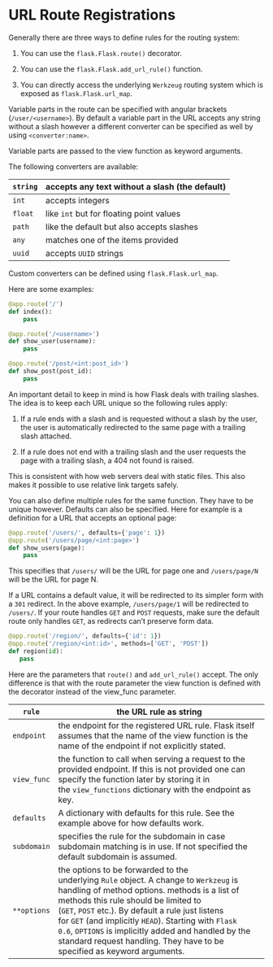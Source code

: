 # URL Route Registrations

Generally there are three ways to define rules for the routing system:

1. You can use the `flask.Flask.route()` decorator.

2. You can use the `flask.Flask.add_url_rule()` function.

3. You can directly access the underlying `Werkzeug` routing system which is exposed as `flask.Flask.url_map`.

Variable parts in the route can be specified with angular brackets (`/user/<username>`). By default a variable part in the URL accepts any string without a slash however a different converter can be specified as well by using `<converter:name>`.

Variable parts are passed to the view function as keyword arguments.

The following converters are available:

| `string` | accepts any text without a slash (the default) |
|--------|------------------------------------------------|
| `int`    | accepts integers                               |
| `float`  | like `int` but for floating point values              |
| `path`   | like the default but also accepts slashes      |
| `any`    | matches one of the items provided              |
| `uuid`   | accepts `UUID` strings                           |


Custom converters can be defined using `flask.Flask.url_map`.

Here are some examples:

```python
@app.route('/')
def index():
    pass

@app.route('/<username>')
def show_user(username):
    pass

@app.route('/post/<int:post_id>')
def show_post(post_id):
    pass
```

An important detail to keep in mind is how Flask deals with trailing slashes. The idea is to keep each URL unique so the following rules apply:

1. If a rule ends with a slash and is requested without a slash by the user, the user is automatically redirected to the same page with a trailing slash attached.

2. If a rule does not end with a trailing slash and the user requests the page with a trailing slash, a 404 not found is raised.

This is consistent with how web servers deal with static files. This also makes it possible to use relative link targets safely.

You can also define multiple rules for the same function. They have to be unique however. Defaults can also be specified. Here for example is a definition for a URL that accepts an optional page:

```python
@app.route('/users/', defaults={'page': 1})
@app.route('/users/page/<int:page>')
def show_users(page):
    pass
```

This specifies that `/users/` will be the URL for page one and `/users/page/N` will be the URL for page N.

If a URL contains a default value, it will be redirected to its simpler form with a `301` redirect. In the above example, `/users/page/1` will be redirected to `/users/`. If your route handles `GET` and `POST` requests, make sure the default route only handles `GET`, as redirects can’t preserve form data.

```python
@app.route('/region/', defaults={'id': 1})
@app.route('/region/<int:id>', methods=['GET', 'POST'])
def region(id):
   pass
```

Here are the parameters that `route()` and `add_url_rule()` accept. The only difference is that with the route parameter the view function is defined with the decorator instead of the view_func parameter.

| `rule`      | the URL rule as string|
|-----------|---------------|
| `endpoint`  | the endpoint for the registered URL rule. Flask itself assumes that the name of the view function is the name of the endpoint if not explicitly stated. |
| `view_func` | the function to call when serving a request to the provided endpoint. If this is not provided one can specify the function later by storing it in the `view_functions` dictionary with the endpoint as key. |
| `defaults`  | A dictionary with defaults for this rule. See the example above for how defaults work.|
| `subdomain` | specifies the rule for the subdomain in case subdomain matching is in use. If not specified the default subdomain is assumed. |
| `**options` | the options to be forwarded to the underlying `Rule` object. A change to `Werkzeug` is handling of method options. methods is a list of methods this rule should be limited to (`GET`, `POST` etc.). By default a rule just listens for `GET` (and implicitly `HEAD`). Starting with `Flask 0.6`, `OPTIONS` is implicitly added and handled by the standard request handling. They have to be specified as keyword arguments. |